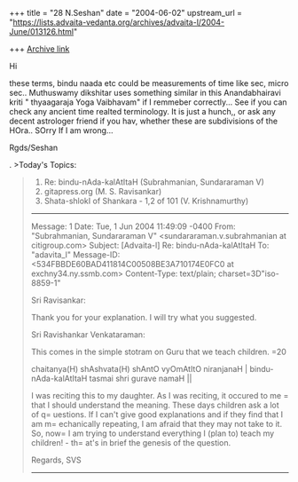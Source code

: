 +++
title = "28 N.Seshan"
date = "2004-06-02"
upstream_url = "https://lists.advaita-vedanta.org/archives/advaita-l/2004-June/013126.html"

+++
[Archive link](https://lists.advaita-vedanta.org/archives/advaita-l/2004-June/013126.html)

Hi

these terms, bindu naada etc could be measurements of time like sec, micro 
sec.. Muthuswamy dikshitar uses something similar in this Anandabhairavi 
kriti " thyaagaraja Yoga Vaibhavam" if I remmeber correctly... See if you 
can check any ancient time realted terminology. It is just a hunch,, or 
ask any decent astrologer friend if you hav, whether these are 
subdivisions of the HOra.. SOrry If I am wrong...

Rgds/Seshan


 . >Today's Topics:
>
>   1. Re: bindu-nAda-kalAtItaH (Subrahmanian,	Sundararaman V)
>   2. gitapress.org (M. S. Ravisankar)
>   3. Shata-shlokI of Shankara - 1,2 of 101 (V. Krishnamurthy)
>
>
>----------------------------------------------------------------------
>
>Message: 1
>Date: Tue, 1 Jun 2004 11:49:09 -0400
>From: "Subrahmanian,	Sundararaman V"
>	<sundararaman.v.subrahmanian at citigroup.com>
>Subject: [Advaita-l] Re: bindu-nAda-kalAtItaH
>To: "adavita_l" <ADVAITA-L at LISTS.ADVAITA-VEDANTA.ORG>
>Message-ID:
>	<534FBBDE60BAD411814C00508BE3A710174E0FC0 at exchny34.ny.ssmb.com>
>Content-Type: text/plain;	charset=3D"iso-8859-1"
>
>Sri Ravisankar:
>
>Thank you for your explanation.  I will try what you suggested.
>
>
>
>Sri Ravishankar Venkataraman:
>
>This comes in the simple stotram on Guru that we teach children. =20
>
>chaitanya(H) shAshvata(H) shAntO vyOmAtItO niranjanaH |
>bindu-nAda-kalAtItaH tasmai shri gurave namaH ||
>
>I was reciting this to my daughter.  As I was reciting, it occured to me =
>that I should understand the meaning.  These days children ask a lot of q=
>uestions.  If I can't give good explanations and if they find that I am m=
>echanically repeating, I am afraid that they may not take to it.  So, now=
> I am trying to understand everything I (plan to) teach my children! - th=
>at's in brief the genesis of the question.
>
>Regards,
>SVS
>
>
>------------------------------
>
> 



